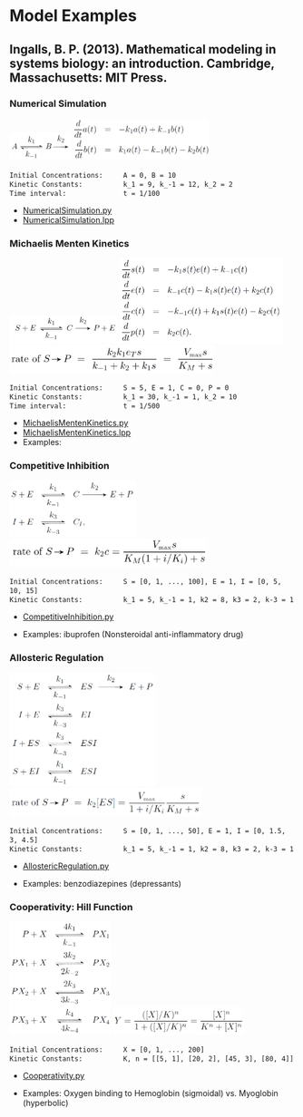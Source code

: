 # Model Examples

## Ingalls, B. P. (2013). Mathematical modeling in systems biology: an introduction. Cambridge, Massachusetts: MIT Press.


### Numerical Simulation
<img src="Ingalls2012_Model2.18_NumericalSimulation_Model.png" height="50"> 
<img src="Ingalls2012_Model2.18_NumericalSimulation_Eqn.png" height="75">

    Initial Concentrations:     A = 0, B = 10
    Kinetic Constants:          k_1 = 9, k_-1 = 12, k_2 = 2
    Time interval:              t = 1/100

- [NumericalSimulation.py](Ingalls2012_Model2.18_NumericalSimulation.py)
- [NumericalSimulation.lpp](Ingalls2012_Model2.18_NumericalSimulation.lpp)


### Michaelis Menten Kinetics
<img src="Ingalls2012_Model3.2_MichaelisMenten_Model.png" height="50"> 
<img src="Ingalls2012_Model3.2_MichaelisMenten_Eqn1.png" height="150"> 
<img src="Ingalls2012_Model3.2_MichaelisMenten_Eqn2.png" height="50"> 
    
    Initial Concentrations:     S = 5, E = 1, C = 0, P = 0
    Kinetic Constants:          k_1 = 30, k_-1 = 1, k_2 = 10
    Time interval:              t = 1/500

- [MichaelisMentenKinetics.py](Ingalls2012_Model3.2_MichaelisMenten.py)
- [MichaelisMentenKinetics.lpp](Ingalls2012_Model3.2_MichaelisMenten.lpp)
- Examples:


### Competitive Inhibition
<img src="Ingalls2012_Model3.13x_CompetitiveInhibition_Model.png" height="100"> 
<img src="Ingalls2012_Model3.13x_CompetitiveInhibition_Eqn.png" height="50"> 

    Initial Concentrations:     S = [0, 1, ..., 100], E = 1, I = [0, 5, 10, 15]
    Kinetic Constants:          k_1 = 5, k_-1 = 1, k2 = 8, k3 = 2, k-3 = 1

- [CompetitiveInhibition.py](Ingalls2012_Model3.13x_CompetitiveInhibition.py)

[comment]: <> (- [AllostericRegulation.lpp]&#40;Ingalls2012_Model3.13x_CompetitiveInhibition.lpp&#41;)
- Examples: ibuprofen (Nonsteroidal anti-inflammatory drug)


### Allosteric Regulation
<img src="Ingalls2012_Model3.14_AllostericRegulation_Model.png" height="200"> 
<img src="Ingalls2012_Model3.14_AllostericRegulation_Eqn.png" height="50"> 

    Initial Concentrations:     S = [0, 1, ..., 50], E = 1, I = [0, 1.5, 3, 4.5]
    Kinetic Constants:          k_1 = 5, k_-1 = 1, k2 = 8, k3 = 2, k-3 = 1

- [AllostericRegulation.py](Ingalls2012_Model3.14_AllostericRegulation.py)

[comment]: <> (- [AllostericRegulation.lpp]&#40;Ingalls2012_Model3.14_AllostericRegulation.lpp&#41;)
- Examples: benzodiazepines (depressants)


### Cooperativity: Hill Function
<img src="Ingalls2012_Model3.16_Cooperativity_Model.png" height="200"> 
<img src="Ingalls2012_Model3.16_Cooperativity_Eqn.png" height="50"> 

    Initial Concentrations:     X = [0, 1, ..., 200]
    Kinetic Constants:          K, n = [[5, 1], [20, 2], [45, 3], [80, 4]] 

- [Cooperativity.py](Ingalls2012_Model3.16_Cooperativity.py)

[comment]: <> (- [Cooperativity.lpp]&#40;Ingalls2012_Model3.16_Cooperativity.lpp&#41;)
- Examples: Oxygen binding to Hemoglobin (sigmoidal) vs. Myoglobin (hyperbolic)
